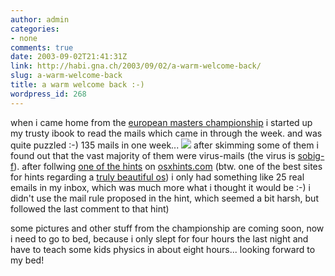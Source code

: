 ```yaml
---
author: admin
categories:
- none
comments: true
date: 2003-09-02T21:41:31Z
link: http://habi.gna.ch/2003/09/02/a-warm-welcome-back/
slug: a-warm-welcome-back
title: a warm welcome back :-)
wordpress_id: 268
---
```


when i came home from the [european masters championship](http://www.ffnatation.org/events/mtr_millau_2003/millau.php?idlng=gbr&idrub=new) i started up my trusty ibook to read the mails which came in through the week.
and was quite puzzled :-) 135 mails in one week...
[![](http://habi.gna.ch/blog/images/sobig-tm.jpg)](http://habi.gna.ch/blog/images/sobig.jpg)
after skimming some of them i found out that the vast majority of them were virus-mails (the virus is [sobig-f](http://www.symantec.com/avcenter/venc/data/w32.sobig.f@mm.html)). 
after follwing [one of the hints](http://www.macosxhints.com/article.php?story=20030820063155258) on [osxhints.com](http://www.macosxhints.com/) (btw. one of the best sites for hints regarding a [truly beautiful os](http://www.apple.com/macosx/)) i only had something like 25 real emails in my inbox, which was much more what i thought it would be :-)
i didn't use the mail rule proposed in the hint, which seemed a bit harsh, but followed the last comment to that hint)

some pictures and other stuff from the championship are coming soon, now i need to go to bed, because i only slept for four hours the last night and have to teach some kids physics in about eight hours... looking forward to my bed!

